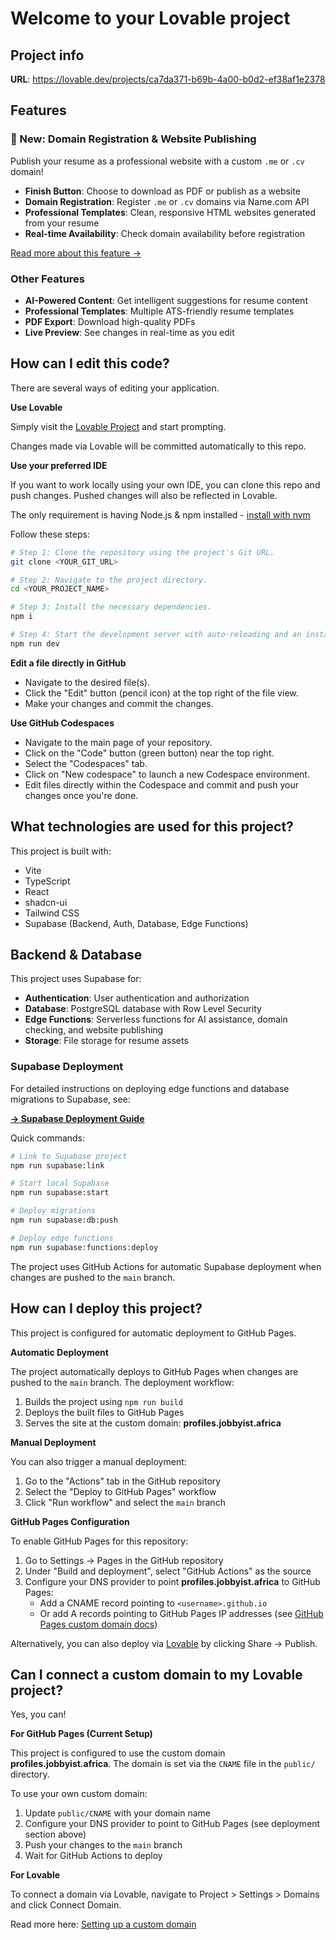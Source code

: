 # Welcome to your Lovable project

## Project info

**URL**: https://lovable.dev/projects/ca7da371-b69b-4a00-b0d2-ef38af1e2378

## Features

### 🚀 New: Domain Registration & Website Publishing

Publish your resume as a professional website with a custom `.me` or `.cv` domain!

- **Finish Button**: Choose to download as PDF or publish as a website
- **Domain Registration**: Register `.me` or `.cv` domains via Name.com API
- **Professional Templates**: Clean, responsive HTML websites generated from your resume
- **Real-time Availability**: Check domain availability before registration

[Read more about this feature →](./DOMAIN_PUBLISHING.md)

### Other Features

- **AI-Powered Content**: Get intelligent suggestions for resume content
- **Professional Templates**: Multiple ATS-friendly resume templates
- **PDF Export**: Download high-quality PDFs
- **Live Preview**: See changes in real-time as you edit

## How can I edit this code?

There are several ways of editing your application.

**Use Lovable**

Simply visit the [Lovable Project](https://lovable.dev/projects/ca7da371-b69b-4a00-b0d2-ef38af1e2378) and start prompting.

Changes made via Lovable will be committed automatically to this repo.

**Use your preferred IDE**

If you want to work locally using your own IDE, you can clone this repo and push changes. Pushed changes will also be reflected in Lovable.

The only requirement is having Node.js & npm installed - [install with nvm](https://github.com/nvm-sh/nvm#installing-and-updating)

Follow these steps:

```sh
# Step 1: Clone the repository using the project's Git URL.
git clone <YOUR_GIT_URL>

# Step 2: Navigate to the project directory.
cd <YOUR_PROJECT_NAME>

# Step 3: Install the necessary dependencies.
npm i

# Step 4: Start the development server with auto-reloading and an instant preview.
npm run dev
```

**Edit a file directly in GitHub**

- Navigate to the desired file(s).
- Click the "Edit" button (pencil icon) at the top right of the file view.
- Make your changes and commit the changes.

**Use GitHub Codespaces**

- Navigate to the main page of your repository.
- Click on the "Code" button (green button) near the top right.
- Select the "Codespaces" tab.
- Click on "New codespace" to launch a new Codespace environment.
- Edit files directly within the Codespace and commit and push your changes once you're done.

## What technologies are used for this project?

This project is built with:

- Vite
- TypeScript
- React
- shadcn-ui
- Tailwind CSS
- Supabase (Backend, Auth, Database, Edge Functions)

## Backend & Database

This project uses Supabase for:
- **Authentication**: User authentication and authorization
- **Database**: PostgreSQL database with Row Level Security
- **Edge Functions**: Serverless functions for AI assistance, domain checking, and website publishing
- **Storage**: File storage for resume assets

### Supabase Deployment

For detailed instructions on deploying edge functions and database migrations to Supabase, see:

**[→ Supabase Deployment Guide](./SUPABASE_DEPLOYMENT.md)**

Quick commands:
```bash
# Link to Supabase project
npm run supabase:link

# Start local Supabase
npm run supabase:start

# Deploy migrations
npm run supabase:db:push

# Deploy edge functions
npm run supabase:functions:deploy
```

The project uses GitHub Actions for automatic Supabase deployment when changes are pushed to the `main` branch.

## How can I deploy this project?

This project is configured for automatic deployment to GitHub Pages.

**Automatic Deployment**

The project automatically deploys to GitHub Pages when changes are pushed to the `main` branch. The deployment workflow:

1. Builds the project using `npm run build`
2. Deploys the built files to GitHub Pages
3. Serves the site at the custom domain: **profiles.jobbyist.africa**

**Manual Deployment**

You can also trigger a manual deployment:

1. Go to the "Actions" tab in the GitHub repository
2. Select the "Deploy to GitHub Pages" workflow
3. Click "Run workflow" and select the `main` branch

**GitHub Pages Configuration**

To enable GitHub Pages for this repository:

1. Go to Settings → Pages in the GitHub repository
2. Under "Build and deployment", select "GitHub Actions" as the source
3. Configure your DNS provider to point **profiles.jobbyist.africa** to GitHub Pages:
   - Add a CNAME record pointing to `<username>.github.io`
   - Or add A records pointing to GitHub Pages IP addresses (see [GitHub Pages custom domain docs](https://docs.github.com/en/pages/configuring-a-custom-domain-for-your-github-pages-site))

Alternatively, you can also deploy via [Lovable](https://lovable.dev/projects/ca7da371-b69b-4a00-b0d2-ef38af1e2378) by clicking Share → Publish.

## Can I connect a custom domain to my Lovable project?

Yes, you can!

**For GitHub Pages (Current Setup)**

This project is configured to use the custom domain **profiles.jobbyist.africa**. The domain is set via the `CNAME` file in the `public/` directory.

To use your own custom domain:
1. Update `public/CNAME` with your domain name
2. Configure your DNS provider to point to GitHub Pages (see deployment section above)
3. Push your changes to the `main` branch
4. Wait for GitHub Actions to deploy

**For Lovable**

To connect a domain via Lovable, navigate to Project > Settings > Domains and click Connect Domain.

Read more here: [Setting up a custom domain](https://docs.lovable.dev/features/custom-domain#custom-domain)
